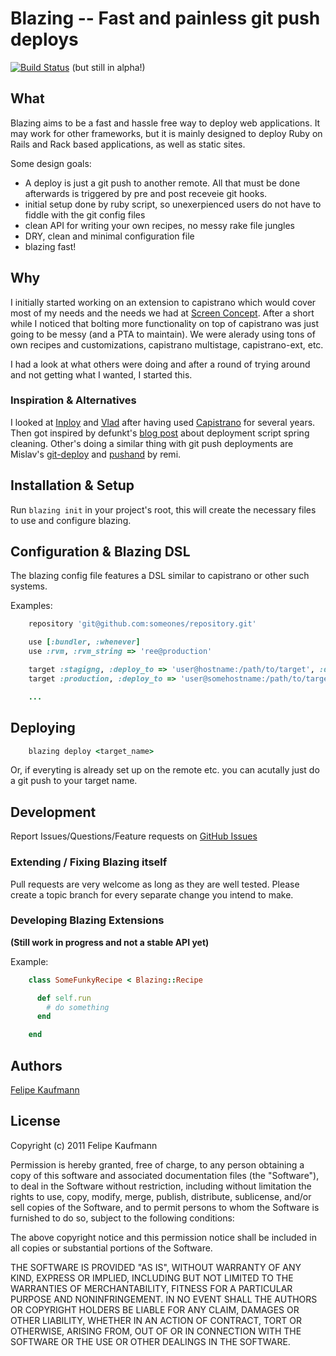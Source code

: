 Blazing -- Fast and painless git push deploys
=============================================

[![Build Status](http://travis-ci.org/effkay/blazing.png)](http://travis-ci.org/effkay/blazing) (but still in alpha!)

## What

Blazing aims to be a fast and hassle free way to deploy web
applications. It may work for other frameworks, but it is mainly
designed to deploy Ruby on Rails and Rack based applications, as well as
static sites.

Some design goals:

  * A deploy is just a git push to another remote. All that must be done afterwards is triggered by pre and post receveie git hooks.
  * initial setup done by ruby script, so unexerpienced users do not
    have to fiddle with the git config files
  * clean API for writing your own recipes, no messy rake file jungles
  * DRY, clean and minimal configuration file
  * blazing fast!

## Why

I initially started working on an extension to capistrano which would
cover most of my needs and the needs we had at [Screen
Concept](http://www.screenconcept.ch). After a short while I noticed
that bolting more functionality on top of capistrano was just going to
be messy (and a PTA to maintain). We were alerady using tons of own recipes and customizations,
capistrano multistage, capistrano-ext, etc.

I had a look at what others were doing and after a round of trying
around and not getting what I wanted, I started this.

### Inspiration & Alternatives

I looked at [Inploy](https://github.com/dcrec1/inploy) and [Vlad](https://github.com/seattlerb/vlad) after having used [Capistrano](https://github.com/capistrano/capistrano) for several
years. Then got inspired by defunkt's
[blog post](https://github.com/blog/470-deployment-script-spring-cleaning) about deployment script spring cleaning. Other's doing a similar thing with git push deployments are Mislav's [git-deploy](https://github.com/mislav/git-deploy) and [pushand](https://github.com/remi/pushand.git) by remi.

## Installation & Setup

Run `blazing init` in your project's root, this will create the necessary files to use and configure blazing.

## Configuration & Blazing DSL

The blazing config file features a DSL similar to capistrano or other
such systems.

Examples:
```ruby
    repository 'git@github.com:someones/repository.git'

    use [:bundler, :whenever]
    use :rvm, :rvm_string => 'ree@production'

    target :stagigng, :deploy_to => 'user@hostname:/path/to/target', :default => true
    target :production, :deploy_to => 'user@somehostname:/path/to/target'

    ...
```

## Deploying

```ruby
    blazing deploy <target_name>
```

Or, if everyting is already set up on the remote etc. you can acutally
just do a git push to your target name.

## Development 

Report Issues/Questions/Feature requests on [GitHub
Issues](http://github.com/effkay/blazing/issues)

### Extending / Fixing Blazing itself

Pull requests are very welcome as long as they are well tested. Please
create a topic branch for every separate change you intend to make.

### Developing Blazing Extensions

**(Still work in progress and not a stable API yet)**

Example:

```ruby
    class SomeFunkyRecipe < Blazing::Recipe

      def self.run
        # do something
      end

    end
```

## Authors

[Felipe Kaufmann](http://github.com/effkay)

## License

Copyright (c) 2011 Felipe Kaufmann

Permission is hereby granted, free of charge, to any person obtaining
a copy of this software and associated documentation files (the
"Software"), to deal in the Software without restriction, including
without limitation the rights to use, copy, modify, merge, publish,
distribute, sublicense, and/or sell copies of the Software, and to
permit persons to whom the Software is furnished to do so, subject to
the following conditions:

The above copyright notice and this permission notice shall be
included in all copies or substantial portions of the Software.

THE SOFTWARE IS PROVIDED "AS IS", WITHOUT WARRANTY OF ANY KIND,
EXPRESS OR IMPLIED, INCLUDING BUT NOT LIMITED TO THE WARRANTIES OF
MERCHANTABILITY, FITNESS FOR A PARTICULAR PURPOSE AND
NONINFRINGEMENT. IN NO EVENT SHALL THE AUTHORS OR COPYRIGHT HOLDERS BE
LIABLE FOR ANY CLAIM, DAMAGES OR OTHER LIABILITY, WHETHER IN AN ACTION
OF CONTRACT, TORT OR OTHERWISE, ARISING FROM, OUT OF OR IN CONNECTION
WITH THE SOFTWARE OR THE USE OR OTHER DEALINGS IN THE SOFTWARE.
